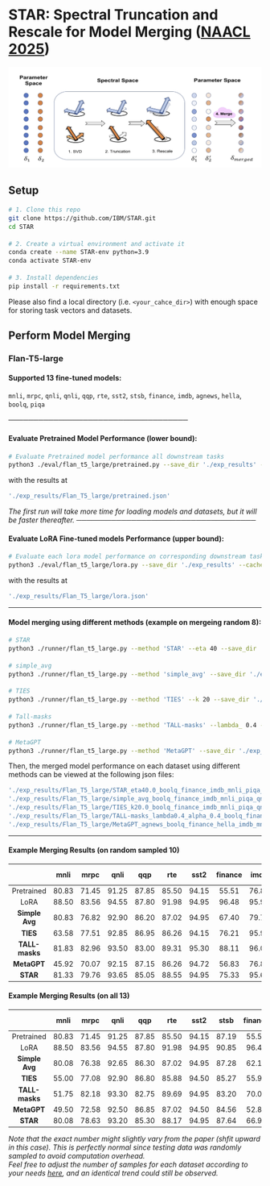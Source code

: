 # STAR: Spectral Truncation and Rescale for Model Merging ([NAACL 2025](https://2025.naacl.org/))

![Flow Diagram](./image/flow.jpg)

## Setup
```bash
# 1. Clone this repo
git clone https://github.com/IBM/STAR.git
cd STAR

# 2. Create a virtual environment and activate it
conda create --name STAR-env python=3.9
conda activate STAR-env

# 3. Install dependencies
pip install -r requirements.txt
```
Please also find a local directory (i.e. `<your_cahce_dir>`) with enough space for storing task vectors and datasets.


## Perform Model Merging
### Flan-T5-large
#### Supported 13 fine-tuned models:
`mnli`, `mrpc`, `qnli`, `qnli`, `qqp`, `rte`, `sst2`, `stsb`, `finance`, `imdb`, `agnews`, `hella`, `boolq`, `piqa`

────────────────────────────────────
#### Evaluate Pretrained Model Performance (lower bound):
```bash
# Evaluate Pretrained model performance all downstream tasks
python3 ./eval/flan_t5_large/pretrained.py --save_dir './exp_results' --cache_dir '<your_cahce_dir>' --tasks 'mnli' 'mrpc' 'qnli' 'qqp' 'rte' 'sst2' 'stsb' 'finance' 'imdb' 'agnews' 'hella' 'boolq' 'piqa'
```
with the results at 
```bash
'./exp_results/Flan_T5_large/pretrained.json'
```
*The first run will take more time for loading models and datasets, but it will be faster thereafter.*
────────────────────────────────────
#### Evaluate LoRA Fine-tuned models Performance (upper bound):
```bash
# Evaluate each lora model performance on corresponding downstream task
python3 ./eval/flan_t5_large/lora.py --save_dir './exp_results' --cache_dir '<your_cahce_dir>' --tasks 'mnli' 'mrpc' 'qnli' 'qqp' 'rte' 'sst2' 'stsb' 'finance' 'imdb' 'agnews' 'hella' 'boolq' 'piqa'
```
with the results at 
```bash
'./exp_results/Flan_T5_large/lora.json'
```

---
#### Model merging using different methods (example on mergeing random 8):
```bash
# STAR
python3 ./runner/flan_t5_large.py --method 'STAR' --eta 40 --save_dir './exp_results' --cache_dir '<your_cahce_dir>' --tasks 'mnli' 'qnli' 'qqp' 'stsb' 'finance' 'imdb' 'boolq' 'piqa'

# simple_avg
python3 ./runner/flan_t5_large.py --method 'simple_avg' --save_dir './exp_results' --cache_dir '<your_cahce_dir>' --tasks 'mnli' 'qnli' 'qqp' 'stsb' 'finance' 'imdb' 'boolq' 'piqa'

# TIES
python3 ./runner/flan_t5_large.py --method 'TIES' --k 20 --save_dir './exp_results' --cache_dir '<your_cahce_dir>' --tasks 'mnli' 'qnli' 'qqp' 'stsb' 'finance' 'imdb' 'boolq' 'piqa'

# Tall-masks
python3 ./runner/flan_t5_large.py --method 'TALL-masks' --lambda_ 0.4 --alpha 0.3 --save_dir './exp_results' --cache_dir '<your_cahce_dir>' --tasks 'mnli' 'qnli' 'qqp' 'stsb' 'finance' 'imdb' 'boolq' 'piqa'

# MetaGPT
python3 ./runner/flan_t5_large.py --method 'MetaGPT' --save_dir './exp_results' --cache_dir '<your_cahce_dir>' --tasks 'mnli' 'qnli' 'qqp' 'stsb' 'finance' 'imdb' 'boolq' 'piqa'
```
Then, the merged model performance on each dataset using different methods can be viewed at the following json files:
```bash
'./exp_results/Flan_T5_large/STAR_eta40.0_boolq_finance_imdb_mnli_piqa_qnli_qqp_stsb.json'
'./exp_results/Flan_T5_large/simple_avg_boolq_finance_imdb_mnli_piqa_qnli_qqp_stsb.json'
'./exp_results/Flan_T5_large/TIES_k20.0_boolq_finance_imdb_mnli_piqa_qnli_qqp_stsb.json'
'./exp_results/Flan_T5_large/TALL-masks_lambda0.4_alpha_0.4_boolq_finance_imdb_mnli_piqa_qnli_qqp_stsb.json'
'./exp_results/Flan_T5_large/MetaGPT_agnews_boolq_finance_hella_imdb_mnli_mrpc_piqa_qnli_qqp_rte_sst2_stsb.json'
```
---
#### Example Merging Results (on random sampled 10)
|                | mnli  | mrpc  | qnli  | qqp   | rte   | sst2  | finance | imdb  | hella | boolq | Normalized Avg  |
|:--------------:|:-----:|:-----:|:-----:|:-----:|:-------:|:-----:|:------:|:-----:|:-----:|:-----:|:--------------:|
| Pretrained      | 80.83 | 71.45 | 91.25 | 87.85 | 85.50 | 94.15 | 55.51   | 76.80 | 74.38 | 82.50 | 89.62   |
| LoRA      | 88.50 | 83.56 | 94.55 | 87.80 | 91.98 | 94.95 | 96.48   | 95.95 | 76.88 | 85.62 | 100.00  |
| **Simple Avg**| 80.83 | 76.82 | 92.90 | 86.20 | 87.02 | 94.95 | 67.40   |  79.70 | 76.25 | 83.75|92.42 |
| **TIES**    | 63.58 | 77.51 | 92.85 | 86.95 | 86.26 | 94.15 | 76.21   | 95.90 | 76.88 | 82.50 | 93.00   |
| **TALL-masks**| 81.83 | 82.96 | 93.50 | 83.00 | 89.31 | 95.30 | 88.11  | 96.00 | 75.00| 82.50 | 96.79   |
| **MetaGPT**   |   45.92 | 70.07 | 92.15 | 87.15 | 86.26 | 94.72 | 56.83   |  76.85 | 75.62 | 73.75|  84.95   |
| **STAR**      |  81.33 | 79.76 | 93.65 | 85.05 | 88.55| 94.95 | 75.33  | 95.60 |  75.62|82.50| 95.20   |


#### Example Merging Results (on all 13)
|                | mnli  | mrpc  | qnli  | qqp   | rte   | sst2  | stsb  | finance | imdb  | agnews | hella | boolq | piqa  | Normalized Avg  |
|:--------------:|:-----:|:-----:|:-----:|:-----:|:-----:|:-----:|:-----:|:-------:|:-----:|:------:|:-----:|:-----:|:-----:|:--------------:|
| Pretrained | 80.83 | 71.45 | 91.25 | 87.85 | 85.50 | 94.15 | 87.19 | 55.51   | 76.80 | 88.00  | 74.38 | 82.50  | 77.47 | 91.26   |
| LoRA       | 88.50 | 83.56 | 94.55 | 87.80 | 91.98 | 94.95 | 90.85 | 96.48   | 95.95 | 91.00  | 76.88 | 85.62  | 79.45 | 100.00   |
| **Simple Avg** | 80.08 | 76.38 | 92.65 | 86.30 | 87.02 | 94.95 | 87.28 | 62.11   | 77.05 | 89.50  | 76.25 | 83.75  | 77.75 | <u>92.83</u>   |
| **TIES**       | 55.00 | 77.08 | 92.90 | 86.80 | 85.88 | 94.50 | 85.27 | 55.95   | 95.85 | 91.00  | 78.12 | 80.00  | 77.09 | 91.40   |
| **TALL-masks** | 51.75 | 82.18 | 93.30 | 82.75 | 89.69 | 94.95 | 83.20 | 70.04   | 96.00 | 91.00  | 71.25 | 67.50  | 76.10 | 90.68   |
| **MetaGPT**    | 49.50 | 72.58 | 92.50 | 86.85 | 87.02 | 94.50 | 84.56 | 52.86   | 76.95 | 91.00  | 75.62 | 78.75  | 76.87 | 88.37   |
| **STAR**       | 80.08 | 78.63 | 93.20 | 85.30 | 88.17 | 94.95 | 87.64 | 66.96   | 88.30 | 91.00  | 76.88 | 83.13  | 77.86 | **94.55** |

*Note that the exact number might slightly vary from the paper (shfit upward in this case). This is perfectly normal since testing data was randomly sampled to avoid computation overhead.*  
*Feel free to adjust the number of samples for each dataset according to your needs [here](https://github.com/IBM/STAR/blob/cb1be15ce9c4428f8adeb6f605348436fa481a84/evaluator/flan_t5_large_evaluator.py#L34), and an identical trend could still be observed.*






